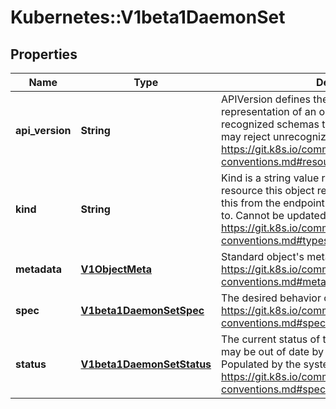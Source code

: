 # Kubernetes::V1beta1DaemonSet

## Properties
Name | Type | Description | Notes
------------ | ------------- | ------------- | -------------
**api_version** | **String** | APIVersion defines the versioned schema of this representation of an object. Servers should convert recognized schemas to the latest internal value, and may reject unrecognized values. More info: https://git.k8s.io/community/contributors/devel/api-conventions.md#resources | [optional] 
**kind** | **String** | Kind is a string value representing the REST resource this object represents. Servers may infer this from the endpoint the client submits requests to. Cannot be updated. In CamelCase. More info: https://git.k8s.io/community/contributors/devel/api-conventions.md#types-kinds | [optional] 
**metadata** | [**V1ObjectMeta**](V1ObjectMeta.md) | Standard object&#39;s metadata. More info: https://git.k8s.io/community/contributors/devel/api-conventions.md#metadata | [optional] 
**spec** | [**V1beta1DaemonSetSpec**](V1beta1DaemonSetSpec.md) | The desired behavior of this daemon set. More info: https://git.k8s.io/community/contributors/devel/api-conventions.md#spec-and-status | [optional] 
**status** | [**V1beta1DaemonSetStatus**](V1beta1DaemonSetStatus.md) | The current status of this daemon set. This data may be out of date by some window of time. Populated by the system. Read-only. More info: https://git.k8s.io/community/contributors/devel/api-conventions.md#spec-and-status | [optional] 


